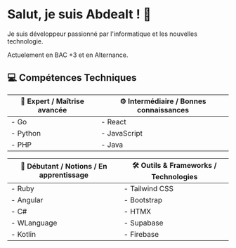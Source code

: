 # Salut, je suis Abdealt ! 👋

Je suis développeur passionné par l'informatique et les nouvelles technologie.

Actuelement en BAC +3 et en Alternance.

## 💻 Compétences Techniques

| 🚀 Expert / Maîtrise avancée        | ⚙️ Intermédiaire / Bonnes connaissances     |
|------------------------------------|--------------------------------------------|
| - Go                              | - React                                    |
| - Python                          | - JavaScript                               |
| - PHP                             | - Java                                     |

| 🌱 Débutant / Notions / En apprentissage | 🛠️ Outils & Frameworks / Technologies |
|-------------------------------------------|---------------------------------------|
| - Ruby                                   | - Tailwind CSS                         |
| - Angular                                | - Bootstrap                            |
| - C#                                     | - HTMX                                 |
| - WLanguage                              | - Supabase                             |
| - Kotlin                                 | - Firebase                                 
